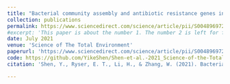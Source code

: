 ```yaml
---
title: "Bacterial community assembly and antibiotic resistance genes in the lettuce-soil system upon antibiotic exposure"
collection: publications
permalink: https://www.sciencedirect.com/science/article/pii/S0048969721013231
#excerpt: 'This paper is about the number 1. The number 2 is left for future work.'
date: July 2021
venue: 'Science of The Total Environment'
paperurl: 'https://www.sciencedirect.com/science/article/pii/S0048969721013231'
code: https://github.com/YikeShen/Shen-et-al.-2021_Science-of-the-Total-Environment
citation: 'Shen, Y., Ryser, E. T., Li, H., & Zhang, W. (2021). Bacterial community assembly and antibiotic resistance genes in the lettuce-soil system upon antibiotic exposure. Science of The Total Environment, 778, 146255.'

---
```

